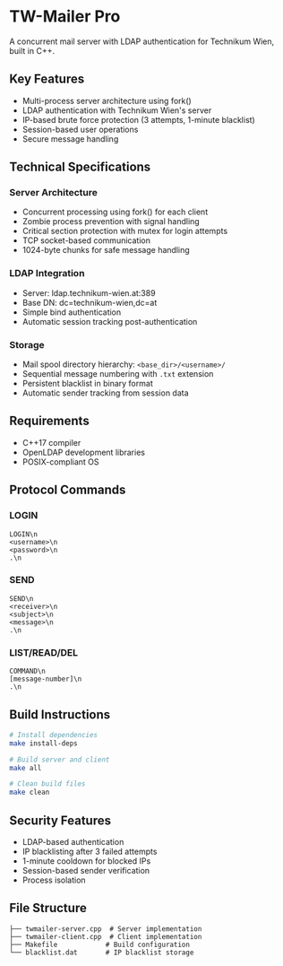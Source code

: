 # TW-Mailer Pro

A concurrent mail server with LDAP authentication for Technikum Wien, built in C++.

## Key Features

- Multi-process server architecture using fork()
- LDAP authentication with Technikum Wien's server
- IP-based brute force protection (3 attempts, 1-minute blacklist)
- Session-based user operations
- Secure message handling

## Technical Specifications

### Server Architecture
- Concurrent processing using fork() for each client
- Zombie process prevention with signal handling
- Critical section protection with mutex for login attempts
- TCP socket-based communication
- 1024-byte chunks for safe message handling

### LDAP Integration
- Server: ldap.technikum-wien.at:389
- Base DN: dc=technikum-wien,dc=at
- Simple bind authentication
- Automatic session tracking post-authentication

### Storage
- Mail spool directory hierarchy: `<base_dir>/<username>/`
- Sequential message numbering with `.txt` extension
- Persistent blacklist in binary format
- Automatic sender tracking from session data

## Requirements

- C++17 compiler
- OpenLDAP development libraries
- POSIX-compliant OS

## Protocol Commands

### LOGIN
```
LOGIN\n
<username>\n
<password>\n
.\n
```

### SEND
```
SEND\n
<receiver>\n
<subject>\n
<message>\n
.\n
```

### LIST/READ/DEL
```
COMMAND\n
[message-number]\n
.\n
```

## Build Instructions

```bash
# Install dependencies
make install-deps

# Build server and client
make all

# Clean build files
make clean
```

## Security Features

- LDAP-based authentication
- IP blacklisting after 3 failed attempts
- 1-minute cooldown for blocked IPs
- Session-based sender verification
- Process isolation

## File Structure
```
├── twmailer-server.cpp  # Server implementation
├── twmailer-client.cpp  # Client implementation
├── Makefile            # Build configuration
└── blacklist.dat       # IP blacklist storage
```
